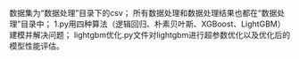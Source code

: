 数据集为“数据处理”目录下的csv；
所有数据处理和数据处理结果也都在“数据处理”目录中；
1.py用四种算法（逻辑回归、朴素贝叶斯、XGBoost、LightGBM）建模并解决问题；
lightgbm优化.py文件对lightgbm进行超参数优化以及优化后的模型性能评估。
